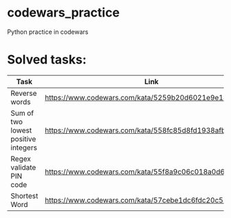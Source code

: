 # codewars_practice
Python practice in codewars

# Solved tasks:
| Task 			| Link 													 |
| ---- 			| ---- 													 |
| Reverse words | https://www.codewars.com/kata/5259b20d6021e9e14c0010d4 |
| Sum of two lowest positive integers 	| https://www.codewars.com/kata/558fc85d8fd1938afb000014 |
| Regex validate PIN code 				| https://www.codewars.com/kata/55f8a9c06c018a0d6e000132 |
| Shortest Word 						| https://www.codewars.com/kata/57cebe1dc6fdc20c57000ac9 |
